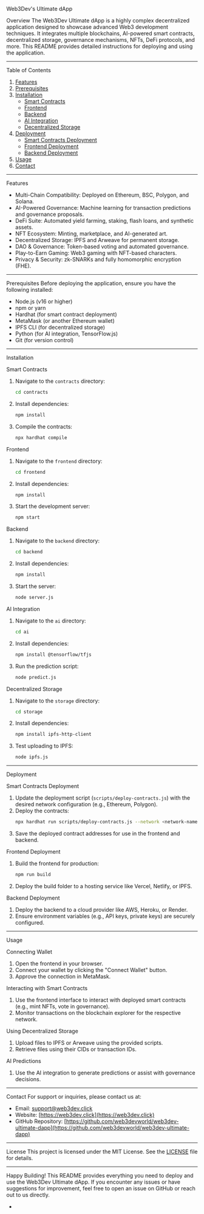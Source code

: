 Web3Dev's Ultimate dApp

 Overview
The Web3Dev Ultimate dApp is a highly complex decentralized application designed to showcase advanced Web3 development techniques. It integrates multiple blockchains, AI-powered smart contracts, decentralized storage, governance mechanisms, NFTs, DeFi protocols, and more. This README provides detailed instructions for deploying and using the application.

---

 Table of Contents
1. [Features](features)
2. [Prerequisites](prerequisites)
3. [Installation](installation)
   - [Smart Contracts](smart-contracts)
   - [Frontend](frontend)
   - [Backend](backend)
   - [AI Integration](ai-integration)
   - [Decentralized Storage](decentralized-storage)
4. [Deployment](deployment)
   - [Smart Contracts Deployment](smart-contracts-deployment)
   - [Frontend Deployment](frontend-deployment)
   - [Backend Deployment](backend-deployment)
5. [Usage](usage)
6. [Contact](contact)

---

 Features
- Multi-Chain Compatibility: Deployed on Ethereum, BSC, Polygon, and Solana.
- AI-Powered Governance: Machine learning for transaction predictions and governance proposals.
- DeFi Suite: Automated yield farming, staking, flash loans, and synthetic assets.
- NFT Ecosystem: Minting, marketplace, and AI-generated art.
- Decentralized Storage: IPFS and Arweave for permanent storage.
- DAO & Governance: Token-based voting and automated governance.
- Play-to-Earn Gaming: Web3 gaming with NFT-based characters.
- Privacy & Security: zk-SNARKs and fully homomorphic encryption (FHE).

---

 Prerequisites
Before deploying the application, ensure you have the following installed:
- Node.js (v16 or higher)
- npm or yarn
- Hardhat (for smart contract deployment)
- MetaMask (or another Ethereum wallet)
- IPFS CLI (for decentralized storage)
- Python (for AI integration, TensorFlow.js)
- Git (for version control)

---

 Installation

 Smart Contracts
1. Navigate to the `contracts` directory:
   ```bash
   cd contracts
   ```
2. Install dependencies:
   ```bash
   npm install
   ```
3. Compile the contracts:
   ```bash
   npx hardhat compile
   ```

 Frontend
1. Navigate to the `frontend` directory:
   ```bash
   cd frontend
   ```
2. Install dependencies:
   ```bash
   npm install
   ```
3. Start the development server:
   ```bash
   npm start
   ```

 Backend
1. Navigate to the `backend` directory:
   ```bash
   cd backend
   ```
2. Install dependencies:
   ```bash
   npm install
   ```
3. Start the server:
   ```bash
   node server.js
   ```

 AI Integration
1. Navigate to the `ai` directory:
   ```bash
   cd ai
   ```
2. Install dependencies:
   ```bash
   npm install @tensorflow/tfjs
   ```
3. Run the prediction script:
   ```bash
   node predict.js
   ```

 Decentralized Storage
1. Navigate to the `storage` directory:
   ```bash
   cd storage
   ```
2. Install dependencies:
   ```bash
   npm install ipfs-http-client
   ```
3. Test uploading to IPFS:
   ```bash
   node ipfs.js
   ```

---

 Deployment

 Smart Contracts Deployment
1. Update the deployment script (`scripts/deploy-contracts.js`) with the desired network configuration (e.g., Ethereum, Polygon).
2. Deploy the contracts:
   ```bash
   npx hardhat run scripts/deploy-contracts.js --network <network-name>
   ```
3. Save the deployed contract addresses for use in the frontend and backend.

 Frontend Deployment
1. Build the frontend for production:
   ```bash
   npm run build
   ```
2. Deploy the build folder to a hosting service like Vercel, Netlify, or IPFS.

 Backend Deployment
1. Deploy the backend to a cloud provider like AWS, Heroku, or Render.
2. Ensure environment variables (e.g., API keys, private keys) are securely configured.

---

 Usage

 Connecting Wallet
1. Open the frontend in your browser.
2. Connect your wallet by clicking the "Connect Wallet" button.
3. Approve the connection in MetaMask.

 Interacting with Smart Contracts
1. Use the frontend interface to interact with deployed smart contracts (e.g., mint NFTs, vote in governance).
2. Monitor transactions on the blockchain explorer for the respective network.

 Using Decentralized Storage
1. Upload files to IPFS or Arweave using the provided scripts.
2. Retrieve files using their CIDs or transaction IDs.

 AI Predictions
1. Use the AI integration to generate predictions or assist with governance decisions.

---

 Contact
For support or inquiries, please contact us at:
- Email: support@web3dev.click
- Website: [https://web3dev.click](https://web3dev.click)
- GitHub Repository: [https://github.com/web3devworld/web3dev-ultimate-dapp](https://github.com/web3devworld/web3dev-ultimate-dapp)

---

 License
This project is licensed under the MIT License. See the [LICENSE](LICENSE) file for details.

---

 Happy Building!
This README provides everything you need to deploy and use the Web3Dev Ultimate dApp. If you encounter any issues or have suggestions for improvement, feel free to open an issue on GitHub or reach out to us directly.

-
